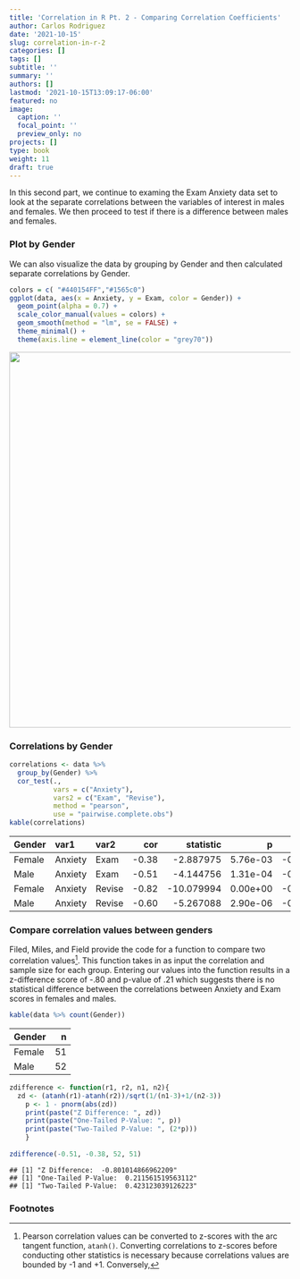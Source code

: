 ```yaml
---
title: 'Correlation in R Pt. 2 - Comparing Correlation Coefficients'
author: Carlos Rodriguez
date: '2021-10-15'
slug: correlation-in-r-2
categories: []
tags: []
subtitle: ''
summary: ''
authors: []
lastmod: '2021-10-15T13:09:17-06:00'
featured: no
image:
  caption: ''
  focal_point: ''
  preview_only: no
projects: []
type: book
weight: 11
draft: true
---
```


In this second part, we continue to examing the Exam Anxiety data set to look at the separate correlations between the variables of interest in males and females. We then proceed to test if there is a difference between males and females.





### Plot by Gender
We can also visualize the data by grouping by Gender and then calculated separate correlations by Gender.

```r
colors = c( "#440154FF","#1565c0")
ggplot(data, aes(x = Anxiety, y = Exam, color = Gender)) +
  geom_point(alpha = 0.7) +
  scale_color_manual(values = colors) +
  geom_smooth(method = "lm", se = FALSE) +
  theme_minimal() +
  theme(axis.line = element_line(color = "grey70"))
```

<img src="{{< blogdown/postref >}}index.en_files/figure-html/unnamed-chunk-3-1.png" width="672" />

### Correlations by Gender

```r
correlations <- data %>% 
  group_by(Gender) %>%  
  cor_test(.,
           vars = c("Anxiety"),
           vars2 = c("Exam", "Revise"),
           method = "pearson",
           use = "pairwise.complete.obs")
kable(correlations)
```

<table>
 <thead>
  <tr>
   <th style="text-align:left;"> Gender </th>
   <th style="text-align:left;"> var1 </th>
   <th style="text-align:left;"> var2 </th>
   <th style="text-align:right;"> cor </th>
   <th style="text-align:right;"> statistic </th>
   <th style="text-align:right;"> p </th>
   <th style="text-align:right;"> conf.low </th>
   <th style="text-align:right;"> conf.high </th>
   <th style="text-align:left;"> method </th>
  </tr>
 </thead>
<tbody>
  <tr>
   <td style="text-align:left;"> Female </td>
   <td style="text-align:left;"> Anxiety </td>
   <td style="text-align:left;"> Exam </td>
   <td style="text-align:right;"> -0.38 </td>
   <td style="text-align:right;"> -2.887975 </td>
   <td style="text-align:right;"> 5.76e-03 </td>
   <td style="text-align:right;"> -0.5944857 </td>
   <td style="text-align:right;"> -0.1182269 </td>
   <td style="text-align:left;"> Pearson </td>
  </tr>
  <tr>
   <td style="text-align:left;"> Male </td>
   <td style="text-align:left;"> Anxiety </td>
   <td style="text-align:left;"> Exam </td>
   <td style="text-align:right;"> -0.51 </td>
   <td style="text-align:right;"> -4.144756 </td>
   <td style="text-align:right;"> 1.31e-04 </td>
   <td style="text-align:right;"> -0.6841707 </td>
   <td style="text-align:right;"> -0.2700554 </td>
   <td style="text-align:left;"> Pearson </td>
  </tr>
  <tr>
   <td style="text-align:left;"> Female </td>
   <td style="text-align:left;"> Anxiety </td>
   <td style="text-align:left;"> Revise </td>
   <td style="text-align:right;"> -0.82 </td>
   <td style="text-align:right;"> -10.079994 </td>
   <td style="text-align:right;"> 0.00e+00 </td>
   <td style="text-align:right;"> -0.8944820 </td>
   <td style="text-align:right;"> -0.7054746 </td>
   <td style="text-align:left;"> Pearson </td>
  </tr>
  <tr>
   <td style="text-align:left;"> Male </td>
   <td style="text-align:left;"> Anxiety </td>
   <td style="text-align:left;"> Revise </td>
   <td style="text-align:right;"> -0.60 </td>
   <td style="text-align:right;"> -5.267088 </td>
   <td style="text-align:right;"> 2.90e-06 </td>
   <td style="text-align:right;"> -0.7482821 </td>
   <td style="text-align:right;"> -0.3876660 </td>
   <td style="text-align:left;"> Pearson </td>
  </tr>
</tbody>
</table>

### Compare correlation values between genders
Filed, Miles, and Field provide the code for a function to compare two correlation values[^2]. This function takes in as input the correlation and sample size for each group. Entering our values into the function results in a z-difference score of -.80 and p-value of .21 which suggests there is no statistical difference between the correlations between Anxiety and Exam scores in females and males.

```r
kable(data %>% count(Gender))
```

<table>
 <thead>
  <tr>
   <th style="text-align:left;"> Gender </th>
   <th style="text-align:right;"> n </th>
  </tr>
 </thead>
<tbody>
  <tr>
   <td style="text-align:left;"> Female </td>
   <td style="text-align:right;"> 51 </td>
  </tr>
  <tr>
   <td style="text-align:left;"> Male </td>
   <td style="text-align:right;"> 52 </td>
  </tr>
</tbody>
</table>

```r
zdifference <- function(r1, r2, n1, n2){
  zd <- (atanh(r1)-atanh(r2))/sqrt(1/(n1-3)+1/(n2-3))
	p <- 1 - pnorm(abs(zd))
	print(paste("Z Difference: ", zd))
	print(paste("One-Tailed P-Value: ", p))
	print(paste("Two-Tailed P-Value: ", (2*p)))
	}
	
zdifference(-0.51, -0.38, 52, 51)
```

```
## [1] "Z Difference:  -0.801014866962209"
## [1] "One-Tailed P-Value:  0.211561519563112"
## [1] "Two-Tailed P-Value:  0.423123039126223"
```

<!-- ### Assumptions -->
<!-- The rstatix package has a nice pipe friendly function to assess the normality of the Anxiety, Exam, and Revise variables.  -->
<!-- ```{r} -->
<!-- kable( -->
<!--   data %>% shapiro_test(Anxiety, Exam, Revise) -->
<!-- ) -->
<!-- ``` -->


### Footnotes
[^2]: Pearson correlation values can be converted to z-scores with the arc tangent function, `atanh()`. Converting correlations to z-scores before conducting other statistics is necessary because correlations values are bounded by -1 and +1. Conversely, 
